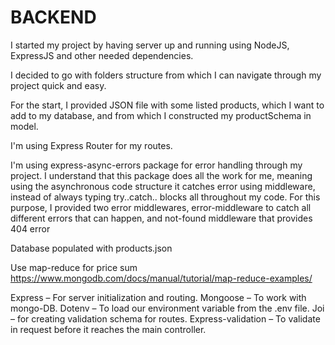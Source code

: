 # BACKEND

I started my project by having server up and running using NodeJS, ExpressJS and other needed dependencies.

I decided to go with folders structure from which I can navigate through my project quick and easy.

For the start, I provided JSON file with some listed products, which I want to add to my database, and from which I constructed my productSchema in model.

I'm using Express Router for my routes.

I'm using express-async-errors package for error handling through my project. I understand that this package does all the work for me, meaning using the asynchronous
code structure it catches error using middleware, instead of always typing try..catch.. blocks all throughout my code. For this purpose, I provided two error middlewares,
error-middleware to catch all different errors that can happen, and not-found middleware that provides 404 error

Database populated with products.json

Use map-reduce for price sum https://www.mongodb.com/docs/manual/tutorial/map-reduce-examples/

Express – For server initialization and routing.
Mongoose – To work with mongo-DB.
Dotenv – To load our environment variable from the .env file.
Joi – for creating validation schema for routes.
Express-validation – To validate in request before it reaches the main controller.
